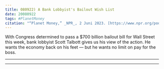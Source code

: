 ```yaml
---
title: 080922) A Bank Lobbyist's Bailout Wish List
date: 20080922
tags: #PlanetMoney
citation: "“Planet Money,” _NPR_, 2 Juni 2023. [https://www.npr.org/podcasts/510289/planet-money](https://www.npr.org/podcasts/510289/planet-money) (diakses 4 Juni 2023)."
---
```


With Congress determined to pass a $700 billion bailout bill for Wall Street this week, bank lobbyist Scott Talbott gives us his view of the action. He wants the economy back on his feet — but he wants no limit on pay for the boss.

----

----

